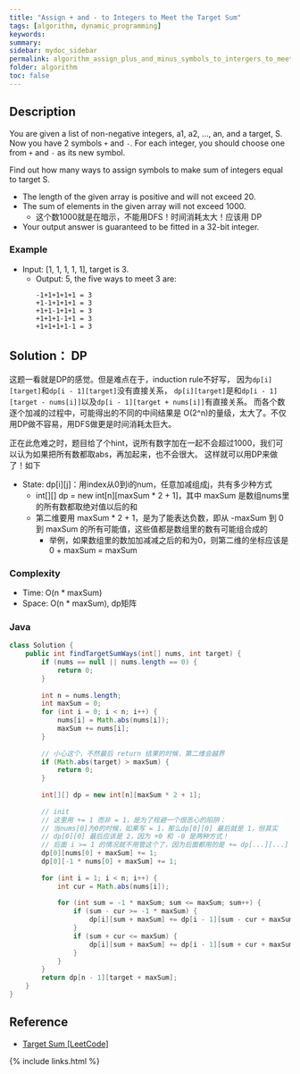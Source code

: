 ```yaml
---
title: "Assign + and - to Integers to Meet the Target Sum"
tags: [algorithm, dynamic_programming]
keywords:
summary:
sidebar: mydoc_sidebar
permalink: algorithm_assign_plus_and_minus_symbols_to_intergers_to_meet_target_sum.html
folder: algorithm
toc: false
---
```


## Description
You are given a list of non-negative integers, a1, a2, ..., an, and a target, S. Now you have 2 symbols `+` and `-`. 
For each integer, you should choose one from `+` and `-` as its new symbol.

Find out how many ways to assign symbols to make sum of integers equal to target S.

* The length of the given array is positive and will not exceed 20.
* The sum of elements in the given array will not exceed 1000. 
  * 这个数1000就是在暗示，不能用DFS！时间消耗太大！应该用 DP
* Your output answer is guaranteed to be fitted in a 32-bit integer.


### Example
* Input: [1, 1, 1, 1, 1], target is 3.
  * Output: 5, the five ways to meet 3 are:
    ```
    -1+1+1+1+1 = 3
    +1-1+1+1+1 = 3
    +1+1-1+1+1 = 3
    +1+1+1-1+1 = 3
    +1+1+1+1-1 = 3
    ```

## Solution： DP
这题一看就是DP的感觉。但是难点在于，induction rule不好写，
因为`dp[i][target]`和`dp[i - 1][target]`没有直接关系，
`dp[i][target]`是和`dp[i - 1][target - nums[i]]`以及`dp[i - 1][target + nums[i]]`有直接关系。
而各个数逐个加减的过程中，可能得出的不同的中间结果是 O(2^n)的量级，太大了。不仅用DP做不容易，用DFS做更是时间消耗太巨大。

正在此危难之时，题目给了个hint，说所有数字加在一起不会超过1000，我们可以认为如果把所有数都取abs，再加起来，也不会很大。
这样就可以用DP来做了！如下
* State: dp[i][j]：用index从0到i的num，任意加减组成j，共有多少种方式
  * int[][] dp = new int[n][maxSum * 2 + 1]，其中 maxSum 是数组nums里的所有数都取绝对值以后的和
  * 第二维要用 maxSum * 2 + 1，是为了能表达负数，即从 -maxSum 到 0 到 maxSum 的所有可能值，这些值都是数组里的数有可能组合成的
    * 举例，如果数组里的数加加减减之后的和为0，则第二维的坐标应该是 0 + maxSum = maxSum

### Complexity
* Time: O(n * maxSum)
* Space: O(n * maxSum), dp矩阵

### Java
```java
class Solution {
    public int findTargetSumWays(int[] nums, int target) {
        if (nums == null || nums.length == 0) {
            return 0;
        }
        
        int n = nums.length;
        int maxSum = 0;
        for (int i = 0; i < n; i++) {
            nums[i] = Math.abs(nums[i]);
            maxSum += nums[i];
        }
        
        // 小心这个，不然最后 return 结果的时候，第二维会越界
        if (Math.abs(target) > maxSum) {
            return 0;
        }
        
        int[][] dp = new int[n][maxSum * 2 + 1];
        
        // init
        // 这里用 += 1 而非 = 1，是为了规避一个很恶心的陷阱：
        // 当nums[0]为0的时候，如果写 = 1，那么dp[0][0] 最后就是 1，但其实
        // dp[0][0] 最后应该是 2，因为 +0 和 -0 是两种方式！
        // 后面 i >= 1 的情况就不用管这个了，因为后面都用的是 += dp[...][...]
        dp[0][nums[0] + maxSum] += 1;
        dp[0][-1 * nums[0] + maxSum] += 1;
        
        for (int i = 1; i < n; i++) {
            int cur = Math.abs(nums[i]);
            
            for (int sum = -1 * maxSum; sum <= maxSum; sum++) {
                if (sum - cur >= -1 * maxSum) {
                    dp[i][sum + maxSum] += dp[i - 1][sum - cur + maxSum];
                }
                if (sum + cur <= maxSum) {
                    dp[i][sum + maxSum] += dp[i - 1][sum + cur + maxSum];
                }
            }
        }
        return dp[n - 1][target + maxSum];
    }
}
```

## Reference
* [Target Sum [LeetCode]](https://leetcode.com/problems/target-sum/description/)

{% include links.html %}
